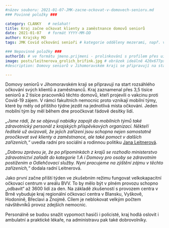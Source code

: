 ```yaml
---
#název souboru: 2021-01-07-JMK-zacne-ockovat-v-domovech-senioru.md
### Povinné položky ###

category: CLANKY   # nešahat!
title: Kraj začne očkovat klienty a zaměstnance domovů seniorů
date: 2021-01-07   # formát YYYY-MM-DD
author: Krajsky MO
tags: JMK Covid očkování senioři # kategorie odděleny mezerami, např. volby zemědělství životní-prostředí piráti (viz https://jihomoravsky.pirati.cz/tags/)

### Nepovinné položky ###
authorId: # ve formátu jmeno.prijmeni - prolinkování s profilem přes uid
image: posts/leitnerova_grolich_brifink.jpg # obrázek ideálně 420x677px minifikovaný přes https://tinypng.com/
#description: Domovy seniorů v Jihomoravském kraji se připravují na start rozsáhlého očkování svých klientů a zaměstnanců.

---
```


Domovy seniorů v Jihomoravském kraji se připravují na start rozsáhlého očkování svých klientů a zaměstnanců. Kraj zaznamenal přes 3,5 tisíce seniorů a 2 tisíce pracovníků těchto domovů, kteří projevili o vakcinu proti Covid-19 zájem. V rámci fakultních nemocnic proto vznikají mobilní týmy, které by měly od příštího týdne jezdit na jednotlivá místa očkování. Jeden mobilní tým by měl během dne proočkovat řádově desítky lidí.

*„Jsme rádi, že se objevují nabídky zapojit do mobilních týmů také zdravotnický personál z krajských příspěvkových organizací. Někteří ředitelé už avizovali, že jejich zařízení jsou schopna nejen samostatně proočkovat své klienty a zaměstnance, ale také pomoct v dalších zařízeních,“* uvedla radní pro sociální a rodinnou politiku [Jana Leitnerová](https://jihomoravsky.pirati.cz/lide/jana-leitnerova/).

*„Dobrou zprávou je, že po připomínkách z krajů se rozhodlo ministerstvo zdravotnictví zařadit do kategorie 1.A i Domovy pro osoby se zdravotním postižením a Odlehčovací služby. Nyní pracujeme na zjištění zájmu v těchto zařízeních,“* dodala radní Leitnerová.

Jako první začne příští týden ve zkušebním režimu fungovat velkokapacitní očkovací centrum v areálu BVV. To by mělo být v plném provozu schopno „odbavit“ až 3600 lidí za den. Na základě zkušeností s provozem centra v Brně vybuduje kraj regionální očkovací centra v Blansku, Vyškově, Hodoníně, Břeclavi a Znojmě. Cílem je neblokovat velkým počtem návštěvníků provoz zdejších nemocnic. 

Personálně se budou snažit vypomoct hasiči i policisté, kraj hodlá oslovit i ambulatní a praktické lékaře, na administravu pak také dobrovolníky. 
 
